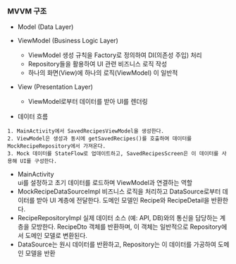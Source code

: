 ### MVVM 구조

- Model (Data Layer)
- ViewModel (Business Logic Layer)
  - ViewModel 생성 규칙을 Factory로 정의하여 DI(의존성 주입) 처리
  - Repository들을 활용하여 UI 관련 비즈니스 로직 작성
  - 하나의 화면(View)에 하나의 로직(ViewModel) 이 일반적
- View (Presentation Layer)
  - ViewModel로부터 데이터를 받아 UI를 렌더링

- 데이터 흐름
```text
1. MainActivity에서 SavedRecipesViewModel을 생성한다.
2. ViewModel은 생성과 동시에 getSavedRecipes()를 호출하여 데이터를 MockRecipeRepository에서 가져온다.
3. Mock 데이터를 StateFlow로 업데이트하고, SavedRecipesScreen은 이 데이터를 사용해 UI를 구성한다.
```

- MainActivity   
  ui를 설정하고 초기 데이터를 로드하며 ViewModel과 연결하는 역할
- MockRecipeDataSourceImpl
  비즈니스 로직을 처리하고 DataSource로부터 데이터를 받아 UI 계층에 전달한다.
  도메인 모델인 Recipe와 RecipeDetail을 반환한다.
- RecipeRepositoryImpl
  실제 데이터 소스 (예: API, DB)와의 통신을 담당하는 계층을 모방한다.
  RecipeDto 객체를 반환하며, 이 객체는 일반적으로 Repository에서 도메인 모델로 변환된다.
- DataSource는 원시 데이터를 반환하고, Repository는 이 데이터를 가공하여 도메인 모델을 반환